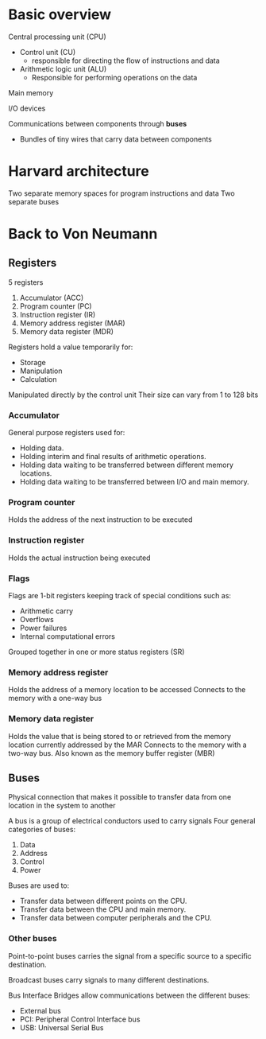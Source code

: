 # Basic overview
Central processing unit (CPU)
- Control unit (CU)
	- responsible for directing the flow of instructions and data
- Arithmetic logic unit (ALU)
	- Responsible for performing operations on the data

Main memory

I/O devices

Communications between components through **buses**
- Bundles of tiny wires that carry data between components

# Harvard architecture
Two separate memory spaces for program instructions and data
Two separate buses

# Back to Von Neumann
## Registers
5 registers
1. Accumulator (ACC)
2. Program counter (PC)
3. Instruction register (IR)
4. Memory address register (MAR)
5. Memory data register (MDR)

Registers hold a value temporarily for:
- Storage
- Manipulation
- Calculation

Manipulated directly by the control unit
Their size can vary from $1$ to $128$ bits

### Accumulator
General purpose registers used for:
- Holding data.
- Holding interim and final results of arithmetic operations.
- Holding data waiting to be transferred between different memory locations.
- Holding data waiting to be transferred between I/O and main memory.

### Program counter
Holds the address of the next instruction to be executed

### Instruction register
Holds the actual instruction being executed

### Flags
Flags are 1-bit registers keeping track of special conditions such as:
- Arithmetic carry
- Overflows
- Power failures
- Internal computational errors

Grouped together in one or more status registers (SR)

### Memory address register
Holds the address of a memory location to be accessed
Connects to the memory with a one-way bus

### Memory data register
Holds the value that is being stored to or retrieved from the memory location currently addressed by the MAR
Connects to the memory with a two-way bus. Also known as the memory buffer register (MBR)

## Buses
Physical connection that makes it possible to transfer data from one location in the system to another

A bus is a group of electrical conductors used to carry signals
Four general categories of buses:
1. Data
2. Address
3. Control
4. Power

Buses are used to:
- Transfer data between different points on the CPU.
- Transfer data between the CPU and main memory.
- Transfer data between computer peripherals and the CPU.

### Other buses
Point-to-point buses carries the signal from a specific source to a specific destination.

Broadcast buses carry signals to many different destinations.

Bus Interface Bridges allow communications between the different buses:
- External bus
- PCI: Peripheral Control Interface bus
- USB: Universal Serial Bus